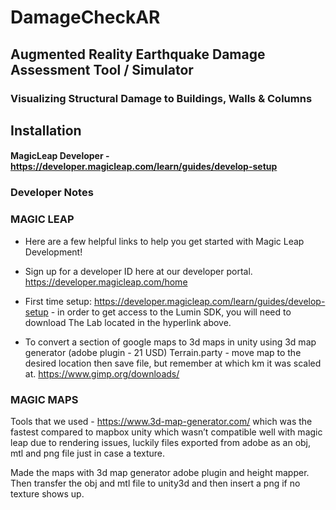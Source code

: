 # DamageCheckAR

## Augmented Reality Earthquake Damage Assessment Tool / Simulator

### Visualizing Structural Damage to Buildings, Walls & Columns 

## Installation

#### MagicLeap Developer - https://developer.magicleap.com/learn/guides/develop-setup

### Developer Notes

### MAGIC LEAP

- Here are a few helpful links to help you get started with Magic Leap Development! 
- Sign up for a developer ID here at our developer portal. https://developer.magicleap.com/home 

- First time setup: https://developer.magicleap.com/learn/guides/develop-setup - in order to get access to the Lumin SDK, you will need to download The Lab located in the hyperlink above. 

- To convert a section of google maps to 3d maps in unity using 3d map generator (adobe plugin - 21 USD)
Terrain.party - move map to the desired location then save file, but remember at which km it was scaled at. 
https://www.gimp.org/downloads/

### MAGIC MAPS

Tools that we used -  https://www.3d-map-generator.com/ which was the fastest compared to mapbox unity which wasn’t compatible well with magic leap due to rendering issues, luckily files exported from adobe as an obj, mtl and png file just in case a texture.

Made the maps with 3d map generator adobe plugin and height mapper. 
Then transfer the obj and mtl file to unity3d and then insert a png if no texture shows up. 

